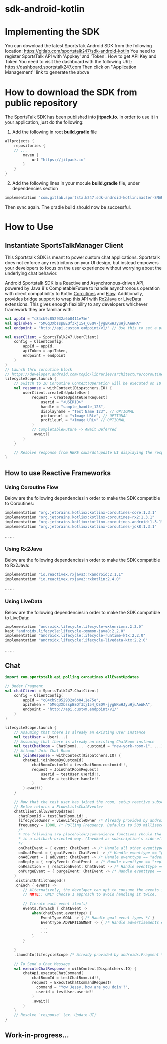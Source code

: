 
# sdk-android-kotlin

# Implementing the SDK
 You can download the latest SportsTalk Android SDK from the following location:
 https://gitlab.com/sportstalk247/sdk-android-kotlin
 You need to register SportsTalk API with 'Appkey' and 'Token'.
 How to get API Key and Token
 You need to visit the dashboard with the following URL:
 https://dashboard.sportstalk247.com
 Then click on ''Application Management'' link to generate the above
 # How to download the SDK from public repository
 The SportsTalk SDK has been published into **jitpack.io**.
 In order to use it in your application, just do the following:
 1. Add the following in root  **build.gradle** file
 ```groovy
 allprojects {
	 repositories {
	 // ...
		 maven {
			 url "https://jitpack.io"
		 }
	 }
 }
 ```
 2. Add the following lines in your module **build.gradle** file, under dependencies section
 ```groovy
 implementation 'com.gitlab.sportstalk247:sdk-android-kotlin:master-SNAPSHOT'
 ```
Then sync again. The gradle build should now be successful.

# How to Use
## Instantiate SportsTalkManager Client
This Sportstalk SDK is meant to power custom chat applications. Sportstalk does not enforce any restricitons on your UI design, but instead empowers your developers to focus on the user experience without worrying about the underlying chat behavior.

Android Sportstalk SDK is a Reactive and Asynchronous-driven API, powered by Java 8's CompletableFuture to handle asynchronous operation with direct compatibility to Kotlin [Coroutines]([https://developer.android.com/kotlin/coroutines](https://developer.android.com/kotlin/coroutines)) and [Flow](https://kotlinlang.org/docs/reference/coroutines/flow.html). Additionally, provides bridge support to wrap this API with [Rx2Java](https://github.com/Kotlin/kotlinx.coroutines/blob/master/reactive/kotlinx-coroutines-rx2/README.md) or [LiveData](https://developer.android.com/kotlin/ktx\#livedata) extensions. This gives enough flexibility to any developers whichever framework they are familiar with.

```  kotlin
val appId = "c84cb9c852932a6b0411e75e"
val apiToken = "5MGq3XbsspBEQf3kj154_OSQV-jygEKwHJyuHjuAeWHA" 
val endpoint = "http://api.custom.endpoint/v1/" // Use this to set a proxy on the web, or if you have an on-prem install of sportstalk at a custom location.

val userClient = SportsTalk247.UserClient(
	config = ClientConfig(
		appId = appId, 
		apiToken = apiToken,
		endpoint = endpoint
	)
)
// Launch thru coroutine block
// https://developer.android.com/topic/libraries/architecture/coroutines
lifecycleScope.launch {
	// Switch to IO Coroutine Context(Operation will be executed on IO Thread)
	val response = withContext(Dispatchers.IO) {
		userClient.createOrUpdateUser(
			request = CreateUpdateUserRequest(
				userid = "<USERID>",
				handle = "sample_handle_123",
				displayname = "Test Name 123", // OPTIONAL
				pictureurl = "<Image URL>", // OPTIONAL
				profileurl = "<Image URL>" // OPTIONAL
			)
			// CompletableFuture -> Await Deferred
			.await()
		)
	}
	
	// Resolve response from HERE onwards(update UI displaying the response data)...
}

```


## How to use Reactive Frameworks
### Using Coroutine Flow
Below are the following dependencies in order to make the SDK compatible to Coroutines:
```gradle
implementation "org.jetbrains.kotlinx:kotlinx-coroutines-core:1.3.1"  
implementation "org.jetbrains.kotlinx:kotlinx-coroutines-rx2:1.3.1"  
implementation "org.jetbrains.kotlinx:kotlinx-coroutines-android:1.3.1"  
implementation "org.jetbrains.kotlinx:kotlinx-coroutines-jdk8:1.3.1"
```
...
...
### Using Rx2Java
Below are the following dependencies in order to make the SDK compatible to Rx2Java:
```gradle
implementation "io.reactivex.rxjava2:rxandroid:2.1.1"
implementation "io.reactivex.rxjava2:rxkotlin:2.4.0"
```
...
...
### Using LiveData
Below are the following dependencies in order to make the SDK compatible to LiveData:
```gradle
implementation "androidx.lifecycle:lifecycle-extensions:2.2.0"  
kapt "androidx.lifecycle:lifecycle-common-java8:2.2.0"  
implementation "androidx.lifecycle:lifecycle-runtime-ktx:2.2.0"  
implementation "androidx.lifecycle:lifecycle-livedata-ktx:2.2.0"
```
...
...
## Chat

```kotlin
import com.sportstalk.api.polling.coroutines.allEventUpdates

// Under Fragment
val chatClient = SportsTalk247.ChatClient(
	config = ClientConfig(
		appId = "c84cb9c852932a6b0411e75e",
		apiToken = "5MGq3XbsspBEQf3kj154_OSQV-jygEKwHJyuHjuAeWHA",
		endpoint = "http://api.custom.endpoint/v1/"
	)
)

lifecycleScope.launch {
	// Assuming that there is already an existing User instance
	val testUser = User(...)
	// Assuming that there is already an existing ChatRoom instance
	val testChatRoom = ChatRoom(..., customid = "new-york-room-1", ...)
	// Attempt Join Chat Room
	val joinResponse = withContext(Dispatchers.IO) {
		chatApi.joinRoomByCustomId(
			chatRoomCustomId = testChatRoom.customid!!,
			request = JoinChatRoomRequest(
				userid = testUser.userid!!,
				handle = testUser.handle!!
			)
		).await()
	}
	
	// Now that the test user has joined the room, setup reactive subscription to event updates
	// Below returns a Flow<List<ChatEvent>>
	chatClient.allEventUpdates(  
	  chatRoomId = testChatRoom.id!!,  
	  lifecycleOwner = viewLifecycleOwner /* Already provided by androidx.Fragment */,
	  frequency = 1000L /* Polling Frequency. Defaults to 500 milliseconds if not explicitly provided */,
	  /*  
	  * The following are placeholder/convenience functions should the developers want to implement it 
	  * in a callback-oriented way. (Invoked as subscription's side-effect. In RxJava, it is done via .doOnNext { ... })
	  */
	  onChatEvent = { event: ChatEvent -> /* Handle all other eventtype */ }, // OPTIONAL
	  onGoalEvent = { goalEvent: ChatEvent -> /* Handle eventtype == "goal" */ }, // OPTIONAL
	  onAdEvent = { adEvent: ChatEvent -> /* Handle eventtype == "advertisement" */ }, // OPTIONAL
	  onReply = { replyEvent: ChatEvent -> /* Handle eventtype == "reply" */ }, // OPTIONAL
	  onReaction = { reactionEvent: ChatEvent -> /* Handle eventtype == "reaction" */ }, // OPTIONAL
	  onPurgeEvent = { purgeEvent: ChatEvent -> /* Handle eventtype == "purge" */ } // OPTIONAL
	)
	.distinctUntilChanged()
	.onEach { events ->
		// Alternatively, the developer can opt to consume the events in here...
		// NOTE:: ONLY choose 1 approach to avoid handling it twice.
		
		// Iterate each event item(s)
		events.forEach { chatEvent ->
			when(chatEvent.eventtype) {
				EventType.GOAL -> { /* Handle goal event types */ }
				EventType.ADVERTISEMENT -> { /* Handle advertisements event types */ }
				...
				...
			}
		}

	}
	.launchIn(lifecycleScope /* Already provided by androidx.Fragment */)
	
	// To Send a Chat Message
	val executeChatResponse = withContext(Dispatchers.IO) {
		chatApi.executeChatCommand(
			chatRoomId = testChatRoom.id!!,
			request = ExecuteChatCommandRequest(  
			  command = "Yow Jessy, how are you doin'?",  
			  userid = testUser.userid!! 
			)
			.await()
		)
	}
	// Resolve `response` (ex. Update UI)
}


```

## Work-in-progress...